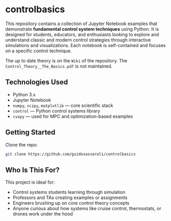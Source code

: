 # controlbasics

This repository contains a collection of Jupyter Notebook examples that demonstrate **fundamental control system techniques** using Python. It is designed for students, educators, and enthusiasts looking to explore and understand classic and modern control strategies through interactive simulations and visualizations.
Each notebook is self-contained and focuses on a specific control technique.

The up to date theory is on the `Wiki` of the repository.
The `Control_Theory__The_Basics.pdf` is not maintained. 

## Technologies Used

- Python 3.x  
- Jupyter Notebook  
- `numpy`, `scipy`, `matplotlib` — core scientific stack  
- `control` — Python control systems library  
- `cvxpy` — used for MPC and optimization-based examples  

## Getting Started

Clone the repo:
```bash
git clone https://github.com/guidosassaroli/controlbasics
```

## Who Is This For?

This project is ideal for:

- Control systems students learning through simulation
- Professors and TAs creating examples or assignments
- Engineers brushing up on core control theory concepts
- Anyone curious about how systems like cruise control, thermostats, or drones work under the hood

